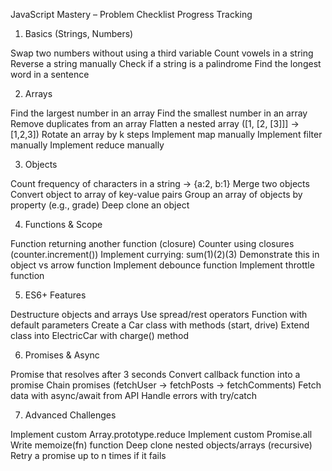 JavaScript Mastery – Problem Checklist Progress Tracking
1. Basics (Strings, Numbers)

 Swap two numbers without using a third variable
 Count vowels in a string
 Reverse a string manually
 Check if a string is a palindrome
 Find the longest word in a sentence

2. Arrays

 Find the largest number in an array
 Find the smallest number in an array
 Remove duplicates from an array
 Flatten a nested array ([1, [2, [3]]] → [1,2,3])
 Rotate an array by k steps
 Implement map manually
 Implement filter manually
 Implement reduce manually

3. Objects

 Count frequency of characters in a string → {a:2, b:1}
 Merge two objects
 Convert object to array of key-value pairs
 Group an array of objects by property (e.g., grade)
 Deep clone an object

4. Functions & Scope

 Function returning another function (closure)
 Counter using closures (counter.increment())
 Implement currying: sum(1)(2)(3)
 Demonstrate this in object vs arrow function
 Implement debounce function
 Implement throttle function

5. ES6+ Features

 Destructure objects and arrays
 Use spread/rest operators
 Function with default parameters
 Create a Car class with methods (start, drive)
 Extend class into ElectricCar with charge() method

6. Promises & Async

 Promise that resolves after 3 seconds
 Convert callback function into a promise
 Chain promises (fetchUser → fetchPosts → fetchComments)
 Fetch data with async/await from API
 Handle errors with try/catch

7. Advanced Challenges

 Implement custom Array.prototype.reduce
 Implement custom Promise.all
 Write memoize(fn) function
 Deep clone nested objects/arrays (recursive)
 Retry a promise up to n times if it fails

